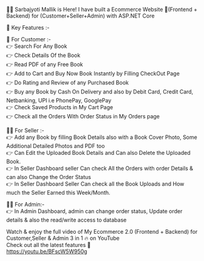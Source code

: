 🙋‍♂️ Sarbajyoti Mallik is Here! I have built a Ecommerce Website 🚀(Frontend + Backend) for (Customer+Seller+Admin) with ASP.NET Core <br>

🔑 Key Features :- <br>

👨 For Customer :- <br>
👉 Search For Any Book <br>
👉 Check Details Of the Book <br>
👉 Read PDF of any Free Book <br>
👉 Add to Cart and Buy Now Book Instantly by Filling CheckOut Page <br>
👉 Do Rating and Review of any Purchased Book <br>
👉 Buy any Book by Cash On Delivery and also by Debit Card, Credit Card, Netbanking, UPI i.e PhonePay, GooglePay <br>
👉 Check Saved Products in My Cart Page <br>
👉 Check all the Orders With Order Status in My Orders page <br>

👨‍🦳 For Seller :- <br>
👉 Add any Book by filling Book Details also with a Book Cover Photo, Some Additional Detailed Photos and PDF too <br>
👉 Can Edit the Uploaded Book Details and Can also Delete the Uploaded Book. <br>
👉 In Seller Dashboard seller Can check All the Orders with order Details & can also Change the Order Status <br>
👉 In Seller Dashboard Seller Can check all the Book Uploads and How much the Seller Earned this Week/Month. <br>

👨‍💻 For Admin:- <br>
👉 In Admin Dashboard, admin can change order status, Update order details & also the read/write access to database <br>

Watch & enjoy the full video of My Ecommerce 2.0 (Frontend + Backend) for Customer,Seller & Admin 3 in 1 🔥 on YouTube <br>
Check out all the latest features 🚀 <br>
https://youtu.be/BFscW5W950g <br>

